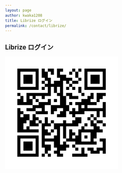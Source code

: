 ```yaml
---
layout: page
author: kwaka1208
title: Librize ログイン
permalink: /contact/librize/
---
```

## Librize ログイン

[![Librize ログイン](/assets/images/contact/librize_login.png)](https://librize.com/ja/mobile-profile)
